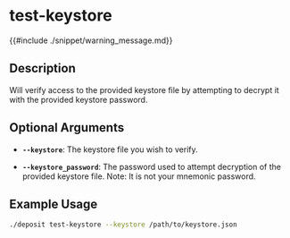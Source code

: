 # test-keystore

{{#include ./snippet/warning_message.md}}

## Description
Will verify access to the provided keystore file by attempting to decrypt it with the provided keystore password.


## Optional Arguments

- **`--keystore`**: The keystore file you wish to verify.

- **`--keystore_password`**: The password used to attempt decryption of the provided keystore file. Note: It is not your mnemonic password. <span class="warning"></span>


## Example Usage

```sh
./deposit test-keystore --keystore /path/to/keystore.json
```
